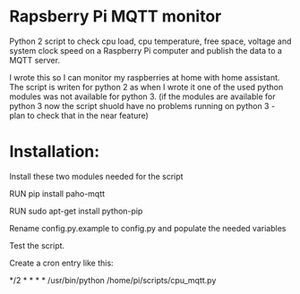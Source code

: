 # Rapsberry Pi MQTT monitor
Python 2 script to check cpu load, cpu temperature, free space, voltage and system clock speed
on a Raspberry Pi computer and publish the data to a MQTT server.

I wrote this so I can monitor my raspberries at home with home assistant. The script is writen for python 2
as when I wrote it one of the used python modules was not available for python 3. (if the modules are available for python 3 now the script shuold have no problems running on python 3 - plan to check that in the near feature)

# Installation:

Install these two modules needed for the script

RUN pip install paho-mqtt

RUN sudo apt-get install python-pip

Rename config.py.example to config.py and populate the needed variables

Test the script.

Create a cron entry like this:

*/2 * * * * /usr/bin/python /home/pi/scripts/cpu_mqtt.py
